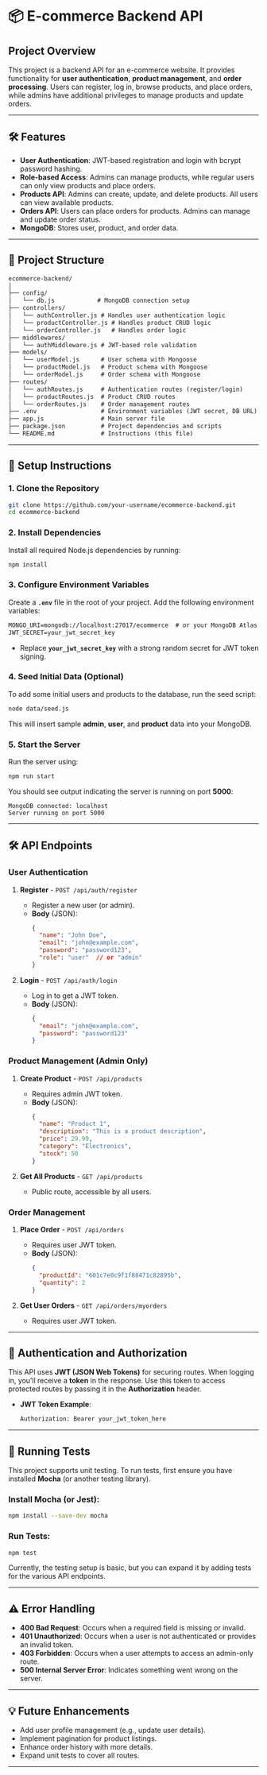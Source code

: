 
# 📦 E-commerce Backend API

## Project Overview

This project is a backend API for an e-commerce website. It provides functionality for **user authentication**, **product management**, and **order processing**. Users can register, log in, browse products, and place orders, while admins have additional privileges to manage products and update orders.

---

## 🛠️ Features

- **User Authentication**: JWT-based registration and login with bcrypt password hashing.
- **Role-based Access**: Admins can manage products, while regular users can only view products and place orders.
- **Products API**: Admins can create, update, and delete products. All users can view available products.
- **Orders API**: Users can place orders for products. Admins can manage and update order status.
- **MongoDB**: Stores user, product, and order data.

---

## 📂 Project Structure

```txt
ecommerce-backend/
│
├── config/
│   └── db.js            # MongoDB connection setup
├── controllers/
│   └── authController.js # Handles user authentication logic
│   └── productController.js # Handles product CRUD logic
│   └── orderController.js   # Handles order logic
├── middlewares/
│   └── authMiddleware.js # JWT-based role validation
├── models/
│   └── userModel.js      # User schema with Mongoose
│   └── productModel.js   # Product schema with Mongoose
│   └── orderModel.js     # Order schema with Mongoose
├── routes/
│   └── authRoutes.js     # Authentication routes (register/login)
│   └── productRoutes.js  # Product CRUD routes
│   └── orderRoutes.js    # Order management routes
├── .env                  # Environment variables (JWT secret, DB URL)
├── app.js                # Main server file
├── package.json          # Project dependencies and scripts
└── README.md             # Instructions (this file)
```

---

## 🚀 Setup Instructions

### 1. Clone the Repository

```bash
git clone https://github.com/your-username/ecommerce-backend.git
cd ecommerce-backend
```

### 2. Install Dependencies

Install all required Node.js dependencies by running:

```bash
npm install
```

### 3. Configure Environment Variables

Create a **`.env`** file in the root of your project. Add the following environment variables:

```txt
MONGO_URI=mongodb://localhost:27017/ecommerce  # or your MongoDB Atlas connection string
JWT_SECRET=your_jwt_secret_key
```

- Replace **`your_jwt_secret_key`** with a strong random secret for JWT token signing.

### 4. Seed Initial Data (Optional)

To add some initial users and products to the database, run the seed script:

```bash
node data/seed.js
```

This will insert sample **admin**, **user**, and **product** data into your MongoDB.

### 5. Start the Server

Run the server using:

```bash
npm run start
```

You should see output indicating the server is running on port **5000**:

```
MongoDB connected: localhost
Server running on port 5000
```

---

## 🛠️ API Endpoints

### **User Authentication**

1. **Register** - `POST /api/auth/register`
   - Register a new user (or admin).
   - **Body** (JSON):
     ```json
     {
       "name": "John Doe",
       "email": "john@example.com",
       "password": "password123",
       "role": "user"  // or "admin"
     }
     ```

2. **Login** - `POST /api/auth/login`
   - Log in to get a JWT token.
   - **Body** (JSON):
     ```json
     {
       "email": "john@example.com",
       "password": "password123"
     }
     ```

### **Product Management (Admin Only)**

1. **Create Product** - `POST /api/products`
   - Requires admin JWT token.
   - **Body** (JSON):
     ```json
     {
       "name": "Product 1",
       "description": "This is a product description",
       "price": 29.99,
       "category": "Electronics",
       "stock": 50
     }
     ```

2. **Get All Products** - `GET /api/products`
   - Public route, accessible by all users.

### **Order Management**

1. **Place Order** - `POST /api/orders`
   - Requires user JWT token.
   - **Body** (JSON):
     ```json
     {
       "productId": "601c7e0c9f1f88471c82895b",
       "quantity": 2
     }
     ```

2. **Get User Orders** - `GET /api/orders/myorders`
   - Requires user JWT token.

---

## 🔑 Authentication and Authorization

This API uses **JWT (JSON Web Tokens)** for securing routes. When logging in, you’ll receive a **token** in the response. Use this token to access protected routes by passing it in the **Authorization** header.

- **JWT Token Example**:
  ```txt
  Authorization: Bearer your_jwt_token_here
  ```

---

## 🧪 Running Tests

This project supports unit testing. To run tests, first ensure you have installed **Mocha** (or another testing library).

### Install Mocha (or Jest):

```bash
npm install --save-dev mocha
```

### Run Tests:

```bash
npm test
```

Currently, the testing setup is basic, but you can expand it by adding tests for the various API endpoints.

---

## ⚠️ Error Handling

- **400 Bad Request**: Occurs when a required field is missing or invalid.
- **401 Unauthorized**: Occurs when a user is not authenticated or provides an invalid token.
- **403 Forbidden**: Occurs when a user attempts to access an admin-only route.
- **500 Internal Server Error**: Indicates something went wrong on the server.

---

## 💡 Future Enhancements

- Add user profile management (e.g., update user details).
- Implement pagination for product listings.
- Enhance order history with more details.
- Expand unit tests to cover all routes.

---
